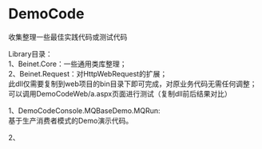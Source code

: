# DemoCode
收集整理一些最佳实践代码或测试代码  
  
Library目录：  
1、Beinet.Core：一些通用类库整理；  
2、Beinet.Request：对HttpWebRequest的扩展；  
此dll仅需要复制到web项目的bin目录下即可完成，对原业务代码无需任何调整；  
可以调用DemoCodeWeb/a.aspx页面进行测试（复制dll前后结果对比）  
  
  
1、DemoCodeConsole.MQBaseDemo.MQRun:  
基于生产消费者模式的Demo演示代码。  

2、  
